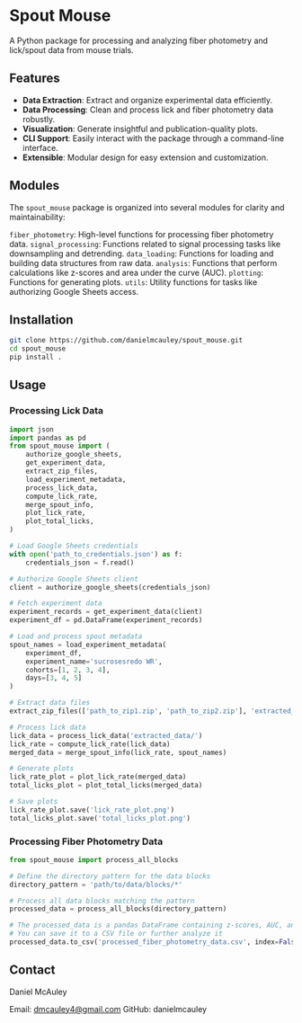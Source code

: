 # Spout Mouse

A Python package for processing and analyzing fiber photometry and lick/spout data from mouse trials.

## Features

- **Data Extraction**: Extract and organize experimental data efficiently.
- **Data Processing**: Clean and process lick and fiber photometry data robustly.
- **Visualization**: Generate insightful and publication-quality plots.
- **CLI Support**: Easily interact with the package through a command-line interface.
- **Extensible**: Modular design for easy extension and customization.

## Modules
The `spout_mouse` package is organized into several modules for clarity and maintainability:

`fiber_photometry`: High-level functions for processing fiber photometry data.
`signal_processing`: Functions related to signal processing tasks like downsampling and detrending.
`data_loading`: Functions for loading and building data structures from raw data.
`analysis`: Functions that perform calculations like z-scores and area under the curve (AUC).
`plotting`: Functions for generating plots.
`utils`: Utility functions for tasks like authorizing Google Sheets access.

## Installation

```bash
git clone https://github.com/danielmcauley/spout_mouse.git
cd spout_mouse
pip install .
```

## Usage

### Processing Lick Data

```python
import json
import pandas as pd
from spout_mouse import (
    authorize_google_sheets,
    get_experiment_data,
    extract_zip_files,
    load_experiment_metadata,
    process_lick_data,
    compute_lick_rate,
    merge_spout_info,
    plot_lick_rate,
    plot_total_licks,
)

# Load Google Sheets credentials
with open('path_to_credentials.json') as f:
    credentials_json = f.read()

# Authorize Google Sheets client
client = authorize_google_sheets(credentials_json)

# Fetch experiment data
experiment_records = get_experiment_data(client)
experiment_df = pd.DataFrame(experiment_records)

# Load and process spout metadata
spout_names = load_experiment_metadata(
    experiment_df,
    experiment_name='sucrosesredo WR',
    cohorts=[1, 2, 3, 4],
    days=[3, 4, 5]
)

# Extract data files
extract_zip_files(['path_to_zip1.zip', 'path_to_zip2.zip'], 'extracted_data/')

# Process lick data
lick_data = process_lick_data('extracted_data/')
lick_rate = compute_lick_rate(lick_data)
merged_data = merge_spout_info(lick_rate, spout_names)

# Generate plots
lick_rate_plot = plot_lick_rate(merged_data)
total_licks_plot = plot_total_licks(merged_data)

# Save plots
lick_rate_plot.save('lick_rate_plot.png')
total_licks_plot.save('total_licks_plot.png')

```

### Processing Fiber Photometry Data

```python
from spout_mouse import process_all_blocks

# Define the directory pattern for the data blocks
directory_pattern = 'path/to/data/blocks/*'

# Process all data blocks matching the pattern
processed_data = process_all_blocks(directory_pattern)

# The processed_data is a pandas DataFrame containing z-scores, AUC, and other relevant information
# You can save it to a CSV file or further analyze it
processed_data.to_csv('processed_fiber_photometry_data.csv', index=False)
```


## Contact

Daniel McAuley

Email: dmcauley4@gmail.com
GitHub: danielmcauley
